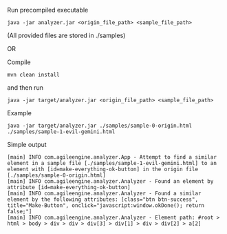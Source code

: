 Run precompiled executable

	java -jar analyzer.jar <origin_file_path> <sample_file_path>

(All provided files are stored in ./samples)


OR


Compile
    
    mvn clean install    

and then run

    java -jar target/analyzer.jar <origin_file_path> <sample_file_path>
    
Example

    java -jar target/analyzer.jar ./samples/sample-0-origin.html ./samples/sample-1-evil-gemini.html 
    
Simple output

	[main] INFO com.agileengine.analyzer.App - Attempt to find a similar element in a sample file [./samples/sample-1-evil-gemini.html] to an element with [id=make-everything-ok-button] in the origin file [./samples/sample-0-origin.html]
	[main] INFO com.agileengine.analyzer.Analyzer - Found an element by attribute [id=make-everything-ok-button]
	[main] INFO com.agileengine.analyzer.Analyzer - Found a similar element by the following attributes: [class="btn btn-success", title="Make-Button", onclick="javascript:window.okDone(); return false;"]
	[main] INFO com.agileengine.analyzer.Analyzer - Element path: #root > html > body > div > div > div[3] > div[1] > div > div[2] > a[2]
